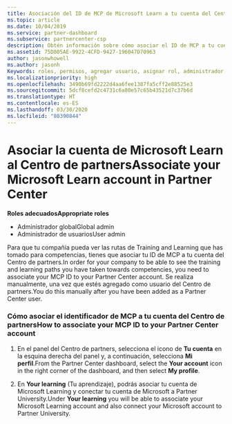 ```yaml
---
title: Asociación del ID de MCP de Microsoft Learn a tu cuenta del Centro de partners | Centro de partners
ms.topic: article
ms.date: 10/04/2019
ms.service: partner-dashboard
ms.subservice: partnercenter-csp
description: Obtén información sobre cómo asociar el ID de MCP a tu cuenta del Centro de partners para que tu compañía pueda ver las rutas de Training and Learning que has tomado para competencias.
ms.assetid: 75D805AE-9922-4CFD-9427-196047D70963
author: jasonwhowell
ms.author: jasonh
Keywords: roles, permisos, agregar usuario, asignar rol, administrador, agente, ID de MCP, Microsoft Learn
ms.localizationpriority: high
ms.openlocfilehash: 3490b69fd2222d4aa6fee1387fa5cff2e88525e3
ms.sourcegitcommit: 5dcf8cefd2c4731c6a80e57c65b43521d7c37b6d
ms.translationtype: HT
ms.contentlocale: es-ES
ms.lasthandoff: 03/30/2020
ms.locfileid: "80390844"
---
```

# <a name="associate-your-microsoft-learn-account-in-partner-center"></a><span data-ttu-id="b59fe-104">Asociar la cuenta de Microsoft Learn al Centro de partners</span><span class="sxs-lookup"><span data-stu-id="b59fe-104">Associate your Microsoft Learn account in Partner Center</span></span>

<span data-ttu-id="b59fe-105">**Roles adecuados**</span><span class="sxs-lookup"><span data-stu-id="b59fe-105">**Appropriate roles**</span></span>
-   <span data-ttu-id="b59fe-106">Administrador global</span><span class="sxs-lookup"><span data-stu-id="b59fe-106">Global admin</span></span>
-   <span data-ttu-id="b59fe-107">Administrador de usuarios</span><span class="sxs-lookup"><span data-stu-id="b59fe-107">User admin</span></span>

<span data-ttu-id="b59fe-108">Para que tu compañía pueda ver las rutas de Training and Learning que has tomado para competencias, tienes que asociar tu ID de MCP a tu cuenta del Centro de partners.</span><span class="sxs-lookup"><span data-stu-id="b59fe-108">In order for your company to be able to see the training and learning paths you have taken towards competencies, you need to associate your MCP ID to your Partner Center account.</span></span> <span data-ttu-id="b59fe-109">Se realiza manualmente, una vez que estés agregado como usuario del Centro de partners.</span><span class="sxs-lookup"><span data-stu-id="b59fe-109">You do this manually after you have been added as a Partner Center user.</span></span>

### <a name="how-to-associate-your-mcp-id-to-your-partner-center-account"></a><span data-ttu-id="b59fe-110">Cómo asociar el identificador de MCP a tu cuenta del Centro de partners</span><span class="sxs-lookup"><span data-stu-id="b59fe-110">How to associate your MCP ID to your Partner Center account</span></span>

1. <span data-ttu-id="b59fe-111">En el panel del Centro de partners, selecciona el icono de **Tu cuenta** en la esquina derecha del panel y, a continuación, selecciona **Mi perfil**.</span><span class="sxs-lookup"><span data-stu-id="b59fe-111">From the Partner Center dashboard, select the **Your account** icon in the right corner of the dashboard, and then select **My profile**.</span></span>

2. <span data-ttu-id="b59fe-112">En **Your learning** (Tu aprendizaje), podrás asociar tu cuenta de Microsoft Learning y conectar tu cuenta de Microsoft a Partner University.</span><span class="sxs-lookup"><span data-stu-id="b59fe-112">Under **Your learning** you will be able to associate your Microsoft Learning account and also connect your Microsoft account to Partner University.</span></span>
